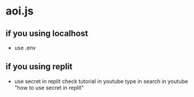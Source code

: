 <h1> 
  aoi.js 
</h1>

<h2>
  if you using localhost
</h2>
<ul>
  <li>
    use .env
  </li>
</ul>

<h2>
  if you using replit
</h2>
<ul>
  <li>
    use secret in replit check tutorial in youtube type in search in youtube "how to use secret in replit"
  </li>
</ul>
